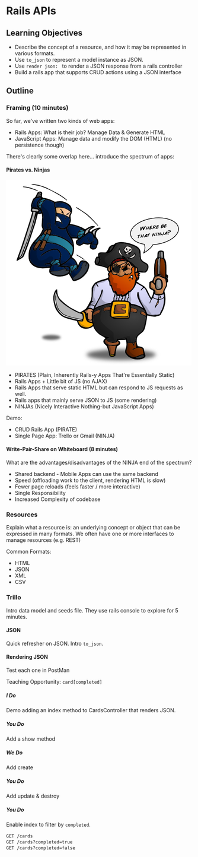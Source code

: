 # Rails APIs

## Learning Objectives

- Describe the concept of a resource, and how it may be represented in various formats.
- Use `to_json` to represent a model instance as JSON.
- Use `render json: ` to render a JSON response from a rails controller
- Build a rails app that supports CRUD actions using a JSON interface

## Outline

### Framing (10 minutes)

So far, we've written two kinds of web apps:
* Rails Apps: What is their job? Manage Data & Generate HTML
* JavaScript Apps: Manage data and modify the DOM (HTML) (no persistence though)

There's clearly some overlap here... introduce the spectrum of apps:

#### Pirates vs. Ninjas
![Pirates vs. Ninjas](media/PvN_where_be_that_ninja.png)
* PIRATES (Plain, Inherently Rails-y Apps That're Essentially  Static)
* Rails Apps + Little bit of JS (no AJAX)
* Rails Apps that serve static HTML but can respond to JS requests as well.
* Rails apps that mainly serve JSON to JS (some rendering)
* NINJAs (Nicely Interactive Nothing-but JavaScript Apps)

Demo:
* CRUD Rails App (PIRATE)
* Single Page App: Trello or Gmail (NINJA)

#### Write-Pair-Share on Whiteboard (8 minutes)
What are the advantages/disadvantages of the NINJA end of the spectrum?
  * Shared backend - Mobile Apps can use the same backend
  * Speed (offloading work to the client, rendering HTML is slow)
  * Fewer page reloads (feels faster / more interactive)
  * Single Responsibility
  * Increased Complexity of codebase

### Resources

Explain what a resource is: an underlying concept or object that can be expressed
in many formats. We often have one or more interfaces to manage resources (e.g. REST)

Common Formats:
* HTML
* JSON
* XML
* CSV

### Trillo

Intro data model and seeds file.
They use rails console to explore for 5 minutes.

#### JSON

Quick refresher on JSON. Intro `to_json`.

#### Rendering JSON

Test each one in PostMan

Teaching Opportunity: `card[completed]`

##### I Do
Demo adding an index method to CardsController that renders JSON.

##### You Do
Add a show method

##### We Do
Add create

##### You Do
Add update & destroy

##### You Do
Enable index to filter by `completed`.
```
GET /cards
GET /cards?completed=true
GET /cards?completed=false
```
